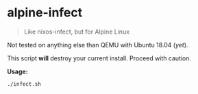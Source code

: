 # alpine-infect

> Like nixos-infect, but for Alpine Linux

Not tested on anything else than QEMU with Ubuntu 18.04 (_yet_).

This script **will** destroy your current install. Proceed with caution.

**Usage:**
```
./infect.sh
```

